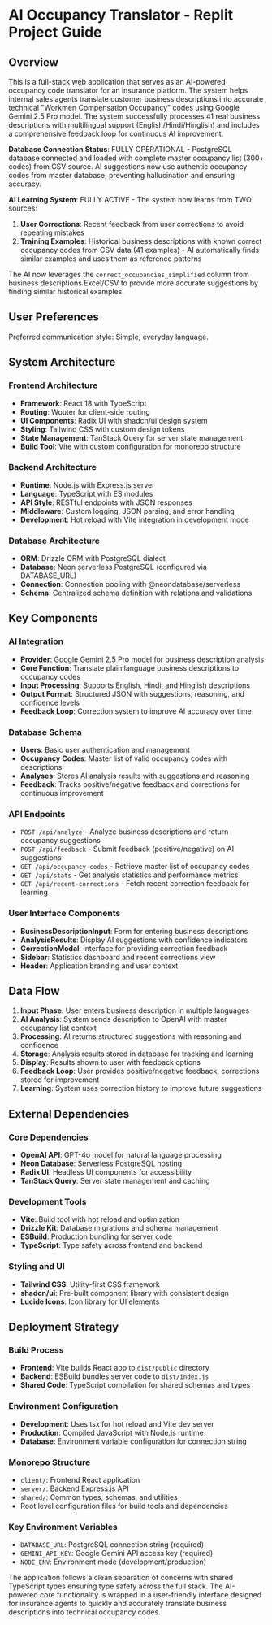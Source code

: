 # AI Occupancy Translator - Replit Project Guide

## Overview

This is a full-stack web application that serves as an AI-powered occupancy code translator for an insurance platform. The system helps internal sales agents translate customer business descriptions into accurate technical "Workmen Compensation Occupancy" codes using Google Gemini 2.5 Pro model. The system successfully processes 41 real business descriptions with multilingual support (English/Hindi/Hinglish) and includes a comprehensive feedback loop for continuous AI improvement.

**Database Connection Status**: FULLY OPERATIONAL - PostgreSQL database connected and loaded with complete master occupancy list (300+ codes) from CSV source. AI suggestions now use authentic occupancy codes from master database, preventing hallucination and ensuring accuracy.

**AI Learning System**: FULLY ACTIVE - The system now learns from TWO sources:
1. **User Corrections**: Recent feedback from user corrections to avoid repeating mistakes
2. **Training Examples**: Historical business descriptions with known correct occupancy codes from CSV data (41 examples) - AI automatically finds similar examples and uses them as reference patterns

The AI now leverages the `correct_occupancies_simplified` column from business descriptions Excel/CSV to provide more accurate suggestions by finding similar historical examples.

## User Preferences

Preferred communication style: Simple, everyday language.

## System Architecture

### Frontend Architecture
- **Framework**: React 18 with TypeScript
- **Routing**: Wouter for client-side routing
- **UI Components**: Radix UI with shadcn/ui design system
- **Styling**: Tailwind CSS with custom design tokens
- **State Management**: TanStack Query for server state management
- **Build Tool**: Vite with custom configuration for monorepo structure

### Backend Architecture
- **Runtime**: Node.js with Express.js server
- **Language**: TypeScript with ES modules
- **API Style**: RESTful endpoints with JSON responses
- **Middleware**: Custom logging, JSON parsing, and error handling
- **Development**: Hot reload with Vite integration in development mode

### Database Architecture
- **ORM**: Drizzle ORM with PostgreSQL dialect
- **Database**: Neon serverless PostgreSQL (configured via DATABASE_URL)
- **Connection**: Connection pooling with @neondatabase/serverless
- **Schema**: Centralized schema definition with relations and validations

## Key Components

### AI Integration
- **Provider**: Google Gemini 2.5 Pro model for business description analysis
- **Core Function**: Translate plain language business descriptions to occupancy codes
- **Input Processing**: Supports English, Hindi, and Hinglish descriptions
- **Output Format**: Structured JSON with suggestions, reasoning, and confidence levels
- **Feedback Loop**: Correction system to improve AI accuracy over time

### Database Schema
- **Users**: Basic user authentication and management
- **Occupancy Codes**: Master list of valid occupancy codes with descriptions
- **Analyses**: Stores AI analysis results with suggestions and reasoning
- **Feedback**: Tracks positive/negative feedback and corrections for continuous improvement

### API Endpoints
- `POST /api/analyze` - Analyze business descriptions and return occupancy suggestions
- `POST /api/feedback` - Submit feedback (positive/negative) on AI suggestions
- `GET /api/occupancy-codes` - Retrieve master list of occupancy codes
- `GET /api/stats` - Get analysis statistics and performance metrics
- `GET /api/recent-corrections` - Fetch recent correction feedback for learning

### User Interface Components
- **BusinessDescriptionInput**: Form for entering business descriptions
- **AnalysisResults**: Display AI suggestions with confidence indicators
- **CorrectionModal**: Interface for providing correction feedback
- **Sidebar**: Statistics dashboard and recent corrections view
- **Header**: Application branding and user context

## Data Flow

1. **Input Phase**: User enters business description in multiple languages
2. **AI Analysis**: System sends description to OpenAI with master occupancy list context
3. **Processing**: AI returns structured suggestions with reasoning and confidence
4. **Storage**: Analysis results stored in database for tracking and learning
5. **Display**: Results shown to user with feedback options
6. **Feedback Loop**: User provides positive/negative feedback, corrections stored for improvement
7. **Learning**: System uses correction history to improve future suggestions

## External Dependencies

### Core Dependencies
- **OpenAI API**: GPT-4o model for natural language processing
- **Neon Database**: Serverless PostgreSQL hosting
- **Radix UI**: Headless UI components for accessibility
- **TanStack Query**: Server state management and caching

### Development Tools
- **Vite**: Build tool with hot reload and optimization
- **Drizzle Kit**: Database migrations and schema management
- **ESBuild**: Production bundling for server code
- **TypeScript**: Type safety across frontend and backend

### Styling and UI
- **Tailwind CSS**: Utility-first CSS framework
- **shadcn/ui**: Pre-built component library with consistent design
- **Lucide Icons**: Icon library for UI elements

## Deployment Strategy

### Build Process
- **Frontend**: Vite builds React app to `dist/public` directory
- **Backend**: ESBuild bundles server code to `dist/index.js`
- **Shared Code**: TypeScript compilation for shared schemas and types

### Environment Configuration
- **Development**: Uses tsx for hot reload and Vite dev server
- **Production**: Compiled JavaScript with Node.js runtime
- **Database**: Environment variable configuration for connection string

### Monorepo Structure
- `client/`: Frontend React application
- `server/`: Backend Express.js API
- `shared/`: Common types, schemas, and utilities
- Root level configuration files for build tools and dependencies

### Key Environment Variables
- `DATABASE_URL`: PostgreSQL connection string (required)
- `GEMINI_API_KEY`: Google Gemini API access key (required)
- `NODE_ENV`: Environment mode (development/production)

The application follows a clean separation of concerns with shared TypeScript types ensuring type safety across the full stack. The AI-powered core functionality is wrapped in a user-friendly interface designed for insurance agents to quickly and accurately translate business descriptions into technical occupancy codes.